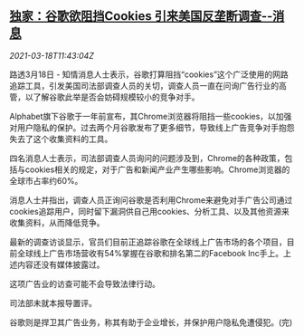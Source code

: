<!--1616071833000-->
[独家：谷歌欲阻挡Cookies 引来美国反垄断调查--消息](https://cn.reuters.com/article/google-cookies-us-antitrust-0318-idCNKBS2BA1CR)
------

<div><i>2021-03-18T11:43:04Z</i></div><p>路透3月18日 - 知情消息人士表示，谷歌打算阻挡“cookies”这个广泛使用的网路追踪工具，引发美国司法部调查人员的关切，调查人员一直在问询广告行业的高管，以了解谷歌此举是否会妨碍规模较小的竞争对手。</p><p>Alphabet旗下谷歌于一年前宣布，其Chrome浏览器将阻挡一些cookies，以加强对用户隐私的保护。过去两个月谷歌发布了更多细节，导致线上广告竞争对手抱怨失去了这个收集资料的工具。</p><p>四名消息人士表示，司法部调查人员询问的问题涉及到，Chrome的各种政策，包括与cookies相关的规定，对于广告和新闻产业产生哪些影响。Chrome浏览器的全球市占率约60%。</p><p>消息人士并指出，调查人员正询问谷歌是否利用Chrome来避免对手广告公司通过cookies追踪用户，同时留下漏洞供自己用cookies、分析工具、以及其他资源来收集资料，从而降低竞争。</p><p>最新的调查访谈显示，官员们目前正追踪谷歌在全球线上广告市场的各个项目，目前全球线上广告市场营收有54%掌握在谷歌和排名第二的Facebook Inc手上。上述内容还没有媒体披露过。</p><p>这项广告业的访查可能不会导致法律行动。</p><p>司法部未就本报导置评。</p><p>谷歌则是捍卫其广告业务，称其有助于企业增长，并保护用户隐私免遭侵犯。(完)</p>
